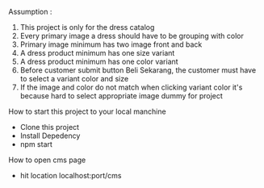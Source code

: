Assumption :
1. This project is only for the dress catalog
2. Every primary image a dress should have to be grouping with color
3. Primary image minimum has two image front and back
4. A dress product minimum has one size variant
5. A dress product minimum has one color variant
6. Before customer submit button Beli Sekarang, the customer must have to select a variant color and size
7. If the image and color do not match when clicking variant color it's because hard to select appropriate image dummy for project

How to start this project to your local manchine
- Clone this project
- Install Depedency
- npm start

How to open cms page
- hit location localhost:port/cms
